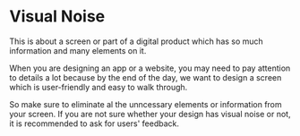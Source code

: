 # Visual Noise

This is about a screen or part of a digital product which has so much information and many elements on it.

When you are designing an app or a website, you may need to pay attention to details a lot because by the end of the day, we want to design a screen which is user-friendly and easy to walk through.

So make sure to eliminate al the unncessary elements or information from your screen. If you are not sure whether your design has visual noise or not, it is recommended to ask for users' feedback.
